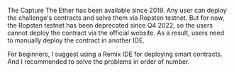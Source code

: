 The Capture The Ether has been available since 2019. Any user can deploy the challenge's contracts and solve them via Ropsten testnet.
But for now, the Ropsten testnet has been deprecated since Q4 2022, so the users cannot deploy the contract via the official website. As a result, users need to manually deploy the contract in another IDE.

For beginners, I suggest using a Remix IDE for deploying smart contracts.
And I recommended to solve the problems in order of number.
 

